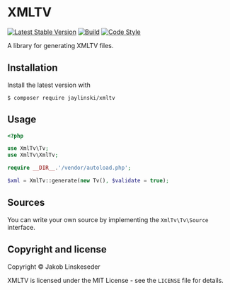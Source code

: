 # XMLTV

[![Latest Stable Version](https://poser.pugx.org/jaylinski/xmltv/v/stable)](https://packagist.org/packages/jaylinski/xmltv)
[![Build](https://travis-ci.org/jaylinski/xmltv.svg?branch=master)](https://travis-ci.org/jaylinski/xmltv)
[![Code Style](https://styleci.io/repos/101584271/shield)](https://styleci.io/repos/101584271)

A library for generating XMLTV files.

## Installation

Install the latest version with

`$ composer require jaylinski/xmltv`

## Usage

```php
<?php

use XmlTv\Tv;
use XmlTv\XmlTv;

require __DIR__.'/vendor/autoload.php';

$xml = XmlTv::generate(new Tv(), $validate = true);
```

## Sources

You can write your own source by implementing the `XmlTv\Tv\Source` interface.

## Copyright and license

Copyright &copy; Jakob Linskeseder

XMLTV is licensed under the MIT License - see the `LICENSE` file for details.
